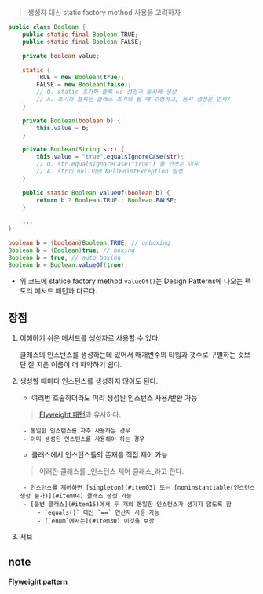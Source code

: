 > 생성자 대신 static factory method 사용을 고려하자

```java
public class Boolean {
	public static final Boolean TRUE;
	public static final Boolean FALSE;

	private boolean value;

	static {
		TRUE = new Boolean(true);
		FALSE = new Boolean(false);
		// Q. static 초기화 블록 vs 선언과 동시에 생성
		// A. 초기화 블록은 클래스 초기화 될 떄 수행하고, 동시 생성은 언제?
	}

	private Boolean(boolean b) {
		this.value = b;
	}

	private Boolean(String str) {
		this.value = "true".equalsIgnoreCase(str);
		// Q. str.equalsIgnoreCase("true") 를 안쓰는 이유
		// A. str이 null이면 NullPointException 발생
	}

	public static Boolean valueOf(boolean b) {
		return b ? Boolean.TRUE : Boolean.FALSE;
	}

	...
}
```

```java
boolean b = (boolean)Boolean.TRUE; // unboxing
Boolean b = (Boolean)true; // boxing
Boolean b = true; // auto boxing
Boolean b = Boolean.valueOf(true);
```

- 위 코드에 statice factory method `valueOf()`는 Design Patterns에 나오는 팩토리 메서드 패턴과 다르다.

## 장점

1. 이해하기 쉬운 메서드를 생성자로 사용할 수 있다.

	클래스의 인스턴스를 생성하는데 있어서 매개변수의 타입과 갯수로 구별하는 것보단 잘 지은 이름이 더 파악하기 쉽다.

2. 생성할 때마다 인스턴스를 생성하지 않아도 된다.

	- 여러번 호출하더라도 미리 생성된 인스턴스 사용/반환 가능
	
	> [Flyweight 패턴](#flyweight-pattern)과 유사하다.

		- 동일한 인스턴스를 자주 사용하는 경우
		- 이미 생성된 인스턴스를 사용해야 하는 경우

	- 클래스에서 인스턴스들의 존재를 직접 제어 가능

	> 이러한 클래스를 _인스턴스 제어 클래스_라고 한다.

		- 인스턴스를 제어하면 [singleton](#item03) 또는 [noninstantiable(인스턴스 생성 불가)](#item04) 클래스 생성 가능
		- [불변 클래스](#item15)에서 두 개의 동일한 인스턴스가 생기지 않도록 함
			- `equals()` 대신 `==` 연산자 사용 가능
			- [`enum`에서는](#item30) 이것을 보장

3. 서브

## note

#### Flyweight pattern

